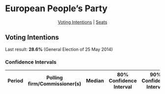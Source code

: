 # European People’s Party

<p align="center"><a href="#voting-intentions">Voting Intentions</a> | <a href="#seats">Seats</a></p>

## Voting Intentions

Last result: **28.6%** (General Election of 25 May 2014)

### Confidence Intervals

| Period     | Polling firm/Commissioner(s) | Median | 80% Confidence Interval | 90% Confidence Interval | 95% Confidence Interval | 99% Confidence Interval |
|:----------:|:----------------:|:-----------:|:-----------------------:|:-----------------------:|:-----------------------:|:-----------------------:|
